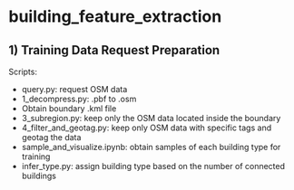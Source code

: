 # building_feature_extraction

## 1) Training Data Request Preparation

Scripts:
<ul>
<li>query.py: request OSM data</li>
<li>1_decompress.py: .pbf to .osm</li>
<li>Obtain boundary .kml file</li>
<li>3_subregion.py: keep only the OSM data located inside the boundary</li>
<li>4_filter_and_geotag.py: keep only OSM data with specific tags and geotag the data</li>
<li>sample_and_visualize.ipynb: obtain samples of each building type for training</li>
<li>infer_type.py: assign building type based on the number of connected buildings</li>
</ul>
